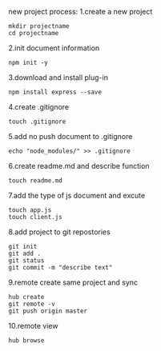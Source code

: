 new project process:
1.create a new project

```
mkdir projectname
cd projectname
```

2.init document information
```
npm init -y
```
3.download and install plug-in 
```
npm install express --save
```
4.create .gitignore
```
touch .gitignore
```
5.add no push document to .gitignore
```
echo "node_modules/" >> .gitignore
```
6.create readme.md and describe function
```
touch readme.md
```
7.add the type of js document and excute
```
touch app.js
touch client.js
```
8.add project to git repostories
```
git init
git add .
git status
git commit -m "describe text"
```
9.remote create same project and sync
```
hub create
git remote -v
git push origin master
```
10.remote view
```
hub browse
```